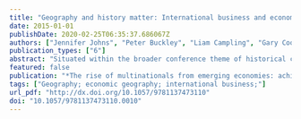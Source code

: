 ```yaml
---
title: "Geography and history matter: International business and economic geography perspectives on the spatial and historical development of multinational enterprises"
date: 2015-01-01
publishDate: 2020-02-25T06:35:37.686067Z
authors: ["Jennifer Johns", "Peter Buckley", "Liam Campling", "Gary Cook", "Martin Hess", "Rudolf R. Sinkovics"]
publication_types: ["6"]
abstract: "Situated within the broader conference theme of historical change, this panel session brought together international business and economic geography perspectives on multinational enterprise (MNE) evolutionary trajectories. The panel session follows a series of past conference sessions aimed to increase dialogue and interaction between economic geographers and international business scholars. These included several sessions at the Royal Geographical Society and Institute of Geographer’s Annual Conference in 2010 and the Association of International Business in 2012. The aim for this conference panel session was for panellists to offer a range of empirical and conceptual observations to interrogate our existing understandings of the spatial and historical development of MNEs. While space and time often provide distinct lenses on the operations of MNEs, the panel discussed the ways in which the two can be combined to provide more nuanced conceptualisations and frameworks for analysis, which can powerfully complement existing conceptual frameworks and methodological approaches in international business. This chapter is a record of the panel session and, as such, offers a direct representation of the speakers’ presentations, their discussions and their question and answer session. The chapter begins with Martin Hess’ discussion of continuity and change in MNEs and global production networks, followed by Rudolf Sinkovics’ analysis of the uptake of economic geography work on global sourcing by international business. Liam Campling then introduces us to commodity chains and commodity frontiers before Peter Buckley offers a summary and discussion of the key debates and issues raised. The chapter includes the questions posed to the panel and the answers and discussion offered in response."
featured: false
publication: "*The rise of multinationals from emerging economies: achieving a new balance*"
tags: ["Geography; economic geography; international business;"]
url_pdf: "http://dx.doi.org/10.1057/9781137473110"
doi: "10.1057/9781137473110.0010"
---
```


